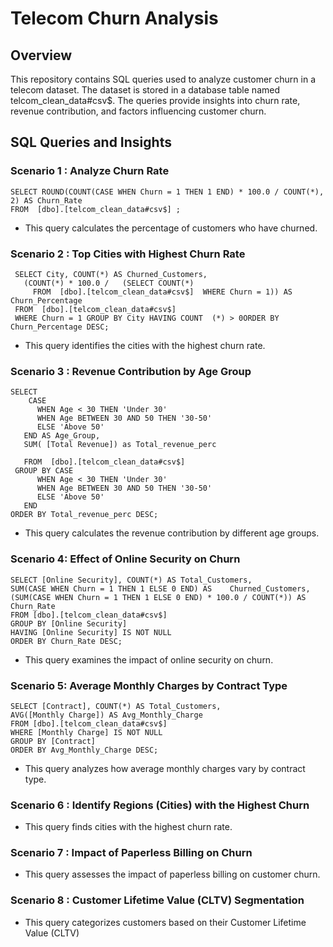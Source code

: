 # Telecom Churn Analysis

##  Overview

This repository contains SQL queries used to analyze customer churn in a telecom dataset. The dataset is stored in a database table named telcom_clean_data#csv$. The queries provide insights into churn rate, revenue contribution, and factors influencing customer churn.

## SQL Queries and Insights 

### Scenario 1 :  Analyze Churn Rate


    SELECT ROUND(COUNT(CASE WHEN Churn = 1 THEN 1 END) * 100.0 / COUNT(*),  2) AS Churn_Rate 
    FROM  [dbo].[telcom_clean_data#csv$] ;
- This query calculates the percentage of customers who have churned.


###  Scenario 2 : Top Cities with Highest Churn Rate

     SELECT City, COUNT(*) AS Churned_Customers,
       (COUNT(*) * 100.0 /   (SELECT COUNT(*) 
         FROM  [dbo].[telcom_clean_data#csv$]  WHERE Churn = 1)) AS Churn_Percentage 
     FROM  [dbo].[telcom_clean_data#csv$]
     WHERE Churn = 1 GROUP BY City HAVING COUNT  (*) > 0ORDER BY Churn_Percentage DESC;  
- This query identifies the cities with the highest churn rate.


###  Scenario 3 : Revenue Contribution by Age Group

    SELECT 
        CASE 
          WHEN Age < 30 THEN 'Under 30'
          WHEN Age BETWEEN 30 AND 50 THEN '30-50'
          ELSE 'Above 50' 
       END AS Age_Group,
	   SUM( [Total Revenue]) as Total_revenue_perc

       FROM  [dbo].[telcom_clean_data#csv$]
     GROUP BY CASE 
          WHEN Age < 30 THEN 'Under 30'
          WHEN Age BETWEEN 30 AND 50 THEN '30-50'
          ELSE 'Above 50' 
       END
    ORDER BY Total_revenue_perc DESC;

- This query calculates the revenue contribution by different age groups.

 
###  Scenario 4: Effect of Online Security on Churn
     
      
      
    SELECT [Online Security], COUNT(*) AS Total_Customers,
    SUM(CASE WHEN Churn = 1 THEN 1 ELSE 0 END) AS    Churned_Customers,
    (SUM(CASE WHEN Churn = 1 THEN 1 ELSE 0 END) * 100.0 / COUNT(*)) AS Churn_Rate
    FROM [dbo].[telcom_clean_data#csv$]
    GROUP BY [Online Security]
    HAVING [Online Security] IS NOT NULL
    ORDER BY Churn_Rate DESC;


- This query examines the impact of online security on churn.
 
###  Scenario 5: Average Monthly Charges by Contract Type

   
    SELECT [Contract], COUNT(*) AS Total_Customers,
    AVG([Monthly Charge]) AS Avg_Monthly_Charge
    FROM [dbo].[telcom_clean_data#csv$]
    WHERE [Monthly Charge] IS NOT NULL
    GROUP BY [Contract]
    ORDER BY Avg_Monthly_Charge DESC;

- This query analyzes how average monthly charges vary by contract type.

###  Scenario 6  :  Identify Regions (Cities) with the Highest Churn

- This query finds cities with the highest churn rate.

###  Scenario  7 : Impact of Paperless Billing on Churn

- This query assesses the impact of paperless billing on customer churn.

###  Scenario  8 : Customer Lifetime Value (CLTV) Segmentation

- This query categorizes customers based on their Customer Lifetime Value (CLTV)
